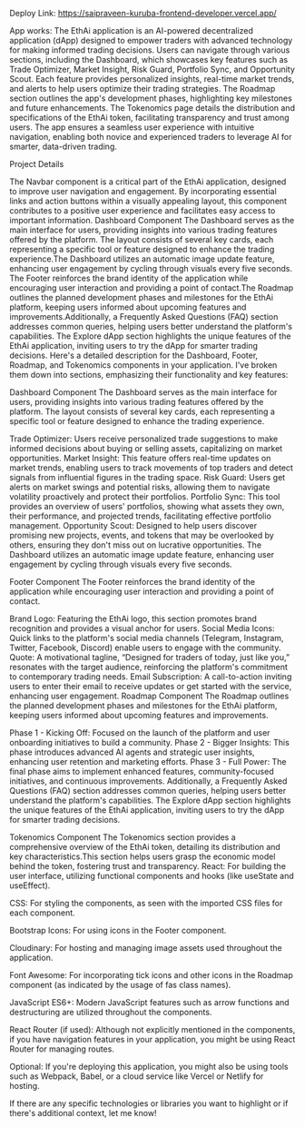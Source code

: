 
Deploy Link: https://saipraveen-kuruba-frontend-developer.vercel.app/

App works:
The EthAi application is an AI-powered decentralized application (dApp) designed to empower traders with advanced technology for making informed trading decisions. Users can navigate through various sections, including the Dashboard, which showcases key features such as Trade Optimizer, Market Insight, Risk Guard, Portfolio Sync, and Opportunity Scout. Each feature provides personalized insights, real-time market trends, and alerts to help users optimize their trading strategies. The Roadmap section outlines the app's development phases, highlighting key milestones and future enhancements. The Tokenomics page details the distribution and specifications of the EthAi token, facilitating transparency and trust among users. The app ensures a seamless user experience with intuitive navigation, enabling both novice and experienced traders to leverage AI for smarter, data-driven trading.


Project Details 

The Navbar component is a critical part of the EthAi application, designed to improve user navigation and engagement. By incorporating essential links and action buttons within a visually appealing layout, this component contributes to a positive user experience and facilitates easy access to important information.
Dashboard Component
The Dashboard serves as the main interface for users, providing insights into various trading features offered by the platform. The layout consists of several key cards, each representing a specific tool or feature designed to enhance the trading experience.The Dashboard utilizes an automatic image update feature, enhancing user engagement by cycling through visuals every five seconds.
The Footer reinforces the brand identity of the application while encouraging user interaction and providing a point of contact.The Roadmap outlines the planned development phases and milestones for the EthAi platform, keeping users informed about upcoming features and improvements.Additionally, a Frequently Asked Questions (FAQ) section addresses common queries, helping users better understand the platform's capabilities. The Explore dApp section highlights the unique features of the EthAi application, inviting users to try the dApp for smarter trading decisions.
Here's a detailed description for the Dashboard, Footer, Roadmap, and Tokenomics components in your application. I've broken them down into sections, emphasizing their functionality and key features:

Dashboard Component
The Dashboard serves as the main interface for users, providing insights into various trading features offered by the platform. The layout consists of several key cards, each representing a specific tool or feature designed to enhance the trading experience.

Trade Optimizer: Users receive personalized trade suggestions to make informed decisions about buying or selling assets, capitalizing on market opportunities.
Market Insight: This feature offers real-time updates on market trends, enabling users to track movements of top traders and detect signals from influential figures in the trading space.
Risk Guard: Users get alerts on market swings and potential risks, allowing them to navigate volatility proactively and protect their portfolios.
Portfolio Sync: This tool provides an overview of users' portfolios, showing what assets they own, their performance, and projected trends, facilitating effective portfolio management.
Opportunity Scout: Designed to help users discover promising new projects, events, and tokens that may be overlooked by others, ensuring they don't miss out on lucrative opportunities.
The Dashboard utilizes an automatic image update feature, enhancing user engagement by cycling through visuals every five seconds.

Footer Component
The Footer reinforces the brand identity of the application while encouraging user interaction and providing a point of contact.

Brand Logo: Featuring the EthAi logo, this section promotes brand recognition and provides a visual anchor for users.
Social Media Icons: Quick links to the platform's social media channels (Telegram, Instagram, Twitter, Facebook, Discord) enable users to engage with the community.
Quote: A motivational tagline, “Designed for traders of today, just like you,” resonates with the target audience, reinforcing the platform's commitment to contemporary trading needs.
Email Subscription: A call-to-action inviting users to enter their email to receive updates or get started with the service, enhancing user engagement.
Roadmap Component
The Roadmap outlines the planned development phases and milestones for the EthAi platform, keeping users informed about upcoming features and improvements.

Phase 1 - Kicking Off: Focused on the launch of the platform and user onboarding initiatives to build a community.
Phase 2 - Bigger Insights: This phase introduces advanced AI agents and strategic user insights, enhancing user retention and marketing efforts.
Phase 3 - Full Power: The final phase aims to implement enhanced features, community-focused initiatives, and continuous improvements.
Additionally, a Frequently Asked Questions (FAQ) section addresses common queries, helping users better understand the platform's capabilities. The Explore dApp section highlights the unique features of the EthAi application, inviting users to try the dApp for smarter trading decisions.

Tokenomics Component
The Tokenomics section provides a comprehensive overview of the EthAi token, detailing its distribution and key characteristics.This section helps users grasp the economic model behind the token, fostering trust and transparency.
React: For building the user interface, utilizing functional components and hooks (like useState and useEffect).

CSS: For styling the components, as seen with the imported CSS files for each component.

Bootstrap Icons: For using icons in the Footer component.

Cloudinary: For hosting and managing image assets used throughout the application.

Font Awesome: For incorporating tick icons and other icons in the Roadmap component (as indicated by the usage of fas class names).

JavaScript ES6+: Modern JavaScript features such as arrow functions and destructuring are utilized throughout the components.

React Router (if used): Although not explicitly mentioned in the components, if you have navigation features in your application, you might be using React Router for managing routes.

Optional: If you're deploying this application, you might also be using tools such as Webpack, Babel, or a cloud service like Vercel or Netlify for hosting.

If there are any specific technologies or libraries you want to highlight or if there's additional context, let me know!






